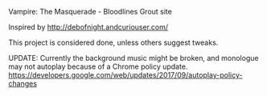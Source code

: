 Vampire: The Masquerade - Bloodlines
Grout site

Inspired by http://debofnight.andcuriouser.com/

This project is considered done, unless others suggest tweaks.

UPDATE: Currently the background music might be broken, and monologue may not autoplay because of a Chrome policy update.
https://developers.google.com/web/updates/2017/09/autoplay-policy-changes
